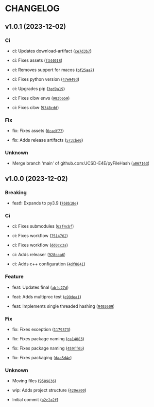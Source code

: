 # CHANGELOG



## v1.0.1 (2023-12-02)

### Ci

* ci: Updates download-artifact ([`ce7d3b7`](https://github.com/UCSD-E4E/pyFileHash/commit/ce7d3b7babbae7362d1caaedc8fa511dee87050d))

* ci: Fixes assets ([`f344018`](https://github.com/UCSD-E4E/pyFileHash/commit/f344018f0aed07b39623fa7f92ed2803715912de))

* ci: Removes support for macos ([`bf25aa7`](https://github.com/UCSD-E4E/pyFileHash/commit/bf25aa720b4383f6b0fdad6660da11891ee649e2))

* ci: Fixes python version ([`47e949d`](https://github.com/UCSD-E4E/pyFileHash/commit/47e949dc734001a34490f5706306192cc27862c1))

* ci: Upgrades pip ([`3ed9a19`](https://github.com/UCSD-E4E/pyFileHash/commit/3ed9a1926364155861a2e20c6680d32468064f68))

* ci: Fixes cibw envs ([`983b659`](https://github.com/UCSD-E4E/pyFileHash/commit/983b659572784aaeb9a2595d2bfa720865ff378b))

* ci: Fixes cibw ([`9348cdd`](https://github.com/UCSD-E4E/pyFileHash/commit/9348cdd0bb2e22f48782c751eecf22b33c0f242b))

### Fix

* fix: Fixes assets ([`0cadf77`](https://github.com/UCSD-E4E/pyFileHash/commit/0cadf7703dc9680874132a97de29d07db72edc53))

* fix: Adds release artifacts ([`573cbe0`](https://github.com/UCSD-E4E/pyFileHash/commit/573cbe046ddbb89c3d9df51ab42c854af53798df))

### Unknown

* Merge branch &#39;main&#39; of github.com:UCSD-E4E/pyFileHash ([`a067163`](https://github.com/UCSD-E4E/pyFileHash/commit/a067163c2ff00a1217741870b6bfaecb97f2dcfe))


## v1.0.0 (2023-12-02)

### Breaking

* feat!: Expands to py3.9 ([`768b18e`](https://github.com/UCSD-E4E/pyFileHash/commit/768b18ec243a9d4088fc9c7df895a51742fbe191))

### Ci

* ci: Fixes submodules ([`62f4cbf`](https://github.com/UCSD-E4E/pyFileHash/commit/62f4cbfa88a207129f7e3b17faa2ef93b760a727))

* ci: Fixes workflow ([`7514702`](https://github.com/UCSD-E4E/pyFileHash/commit/7514702095ab631d83abdcd57382451acfe5b37b))

* ci: Fixes workflow ([`dd0cc3a`](https://github.com/UCSD-E4E/pyFileHash/commit/dd0cc3aab2b1ce4e13e5e38332670cd1c9c34878))

* ci: Adds releaser ([`928caa6`](https://github.com/UCSD-E4E/pyFileHash/commit/928caa6a7f5b2f8ed432e30e0d95fd0d234ea42f))

* ci: Adds c++ configuration ([`4df8841`](https://github.com/UCSD-E4E/pyFileHash/commit/4df884130d2dd2fd38d056430de447b6093ad701))

### Feature

* feat: Updates final ([`abfc27d`](https://github.com/UCSD-E4E/pyFileHash/commit/abfc27df4980489bcdb6136e49dbb41bddc52475))

* feat: Adds multiproc test ([`e99dea1`](https://github.com/UCSD-E4E/pyFileHash/commit/e99dea19c8bcbb4af665e65e54901c1e1b374891))

* feat: Implements single threaded hashing ([`9403609`](https://github.com/UCSD-E4E/pyFileHash/commit/9403609a4ea9bd39111fc2ac2ef948d54aa09f1d))

### Fix

* fix: Fixes exception ([`1179373`](https://github.com/UCSD-E4E/pyFileHash/commit/1179373fabe22a61d9e332bf0551b3cd9553535f))

* fix: Fixes package naming ([`ca14883`](https://github.com/UCSD-E4E/pyFileHash/commit/ca1488349e0e291d2a78c306199d7e2f5bd8d5fe))

* fix: Fixes package naming ([`459ff6b`](https://github.com/UCSD-E4E/pyFileHash/commit/459ff6b105a18ca51b7360b12091fe1fe4547429))

* fix: Fixes packaging ([`daa5d4e`](https://github.com/UCSD-E4E/pyFileHash/commit/daa5d4e95ce5817cafbb286a76c1251f6c86b80c))

### Unknown

* Moving files ([`9589836`](https://github.com/UCSD-E4E/pyFileHash/commit/958983666b444e584e459c71aa904ff176a6f7ad))

* wip: Adds project structure ([`420ea00`](https://github.com/UCSD-E4E/pyFileHash/commit/420ea0057ae623efeceb58dbd96b0b76ccbd9325))

* Initial commit ([`a2c2a2f`](https://github.com/UCSD-E4E/pyFileHash/commit/a2c2a2f1f0739c4fd589fa80c956eb0dea5772b3))
